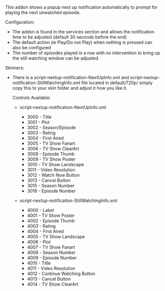 This addon shows a popup next up notification automatically to prompt for playing the next unwatched episode.

Configuration:

  - The addon is found in the services section and allows the notification time to be adjusted (default 30 seconds before the end)
  - The default action (ie Play/Do not Play) when nothing is pressed can also be configured
  - The number of episodes played in a row with no intervention to bring up the still watching window can be adjusted.
 
Skinners:

  - There is a script-nextup-notification-NextUpInfo.xml and script-nextup-notification-StillWatchingInfo.xml file located in default/720p/ simply copy this to your skin folder and adjust it how you like it. 
  
      Controls Available:
  
      - script-nextup-notification-NextUpInfo.xml
          - 3000 - Title
          - 3001 - Plot
          - 3002 - Season/Episode
          - 3003 - Rating
          - 3004 - First Aired
          - 3005 - TV Show Fanart 
          - 3006 - TV Show ClearArt
          - 3008 - Episode Thumb
          - 3009 - TV Show Poster
          - 3010 - TV Show Landscape
          - 3011 - Video Resolution
          - 3012 - Watch Now Button
          - 3013 - Cancel Button
          - 3015 - Season Number
          - 3016 - Episode Number
          
      - script-nextup-notification-StillWatchingInfo.xml
          - 4000 - Label
          - 4001 - TV Show Poster
          - 4002 - Episode Thumb
          - 4003 - Rating
          - 4004 - First Aired
          - 4005 - TV Show Landscape
          - 4006 - Plot
          - 4007 - TV Show Fanart
          - 4008 - Season Number
          - 4009 - Episode Number
          - 4010 - Title
          - 4011 - Video Resolution
          - 4012 - Continue Watching Button
          - 4013 - Cancel Button
          - 4014 - TV Show ClearArt